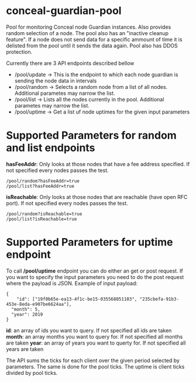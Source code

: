 # conceal-guardian-pool

Pool for monitoring Conceal node Guardian instances. Also provides random selection of a node.
The pool also has an "inactive cleanup feature". If a node does not send data for a specific ammount of time it is delisted from the pool until it sends the data again. Pool also has DDOS protection.

Currently there are 3 API endpoints described bellow

* /pool/update -> This is the endpoint to which each node guardian is sending the node data in intervals
* /pool/random -> Selects a random node from a list of all nodes. Additional parametes may narrow the list.
* /pool/list -> Lists all the nodes currently in the pool. Additional parametes may narrow the list.
* /pool/uptime -> Get a list uf node uptimes for the given input parameters

# Supported Parameters for random and list endpoints

**hasFeeAddr**: Only looks at those nodes that have a fee address specified. If not specified every nodes passes the test.

```
/pool/random?hasFeeAddr=true
/pool/list?hasFeeAddr=true

```

**isReachable**:  Only looks at those nodes that are reachable (have open RFC port). If not specified every nodes passes the test.

```
/pool/random?isReachable=true
/pool/list?isReachable=true
```

# Supported Parameters for uptime endpoint

To call **/pool/uptime** endpoint you can do either an get or post request. If you want to specify the input parameters you need to do the post request where the payload is JSON. Example of input payload:

```
{
	"id": ["19f0b65e-ea13-4f1c-be15-035568051103", "235cbefa-91b3-453e-8eda-e907be6624aa"],
  "month": 5,
  "year": 2019
}
```

**id**: an array of ids you want to query. If not specified all ids are taken
**month**: an array months you want to query for. If not specified all months are taken
**year**: an array of years you want to querty for. If not specified all years are taken

The API sums the ticks for each client over the given period selected by parameters. The same is done for the pool ticks. The uptime is client ticks divided by pool ticks.
